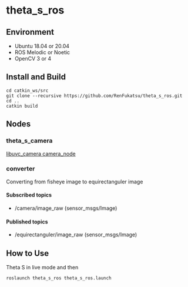 # theta_s_ros

## Environment
- Ubuntu 18.04 or 20.04
- ROS Melodic or Noetic
- OpenCV 3 or 4

## Install and Build

```
cd catkin_ws/src
git clone --recursive https://github.com/RenFukatsu/theta_s_ros.git
cd ..
catkin build
```

## Nodes
### theta_s_camera
[libuvc_camera camera_node](http://wiki.ros.org/libuvc_camera)
### converter
Converting from fisheye image to equirectanguler image
#### Subscribed topics
- /camera/image_raw (sensor_msgs/Image)
#### Published topics
- /equirectanguler/image_raw (sensor_msgs/Image)

## How to Use
Theta S in live mode and then
```
roslaunch theta_s_ros theta_s_ros.launch
```


